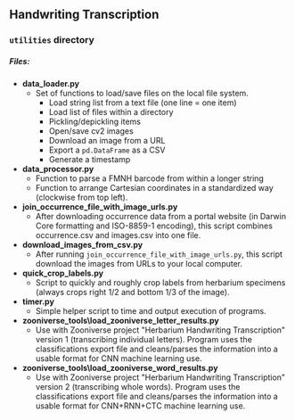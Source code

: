 ## Handwriting Transcription
### `utilities` directory


##### Files:
- **data_loader.py**
  - Set of functions to load/save files on the local file system.
      - Load string list from a text file (one line = one item)
      - Load list of files within a directory
      - Pickling/depickling items
      - Open/save cv2 images
      - Download an image from a URL
      - Export a `pd.DataFrame` as a CSV
      - Generate a timestamp
- **data_processor.py**
  - Function to parse a FMNH barcode from within a longer string
  - Function to arrange Cartesian coordinates in a standardized way 
    (clockwise from top left).
- **join_occurrence_file_with_image_urls.py**
  - After downloading occurrence data from a portal website (in Darwin Core formatting and 
    ISO-8859-1 encoding), this script combines occurrence.csv and images.csv into one file. 
- **download_images_from_csv.py**
  - After running `join_occurrence_file_with_image_urls.py`, this script download the images 
    from URLs to your local computer.
- **quick_crop_labels.py**
  - Script to quickly and roughly crop labels from herbarium specimens (always crops 
    right 1/2 and bottom 1/3 of the image).
- **timer.py**
  - Simple helper script to time and output execution of programs.
- **zooniverse_tools\load_zooniverse_letter_results.py**
  - Use with Zooniverse project "Herbarium Handwriting Transcription" version 1 (transcribing 
    individual letters).  Program uses the classifications export file and cleans/parses the 
    information into a usable format for CNN machine learning use.
- **zooniverse_tools\load_zooniverse_word_results.py**
  - Use with Zooniverse project "Herbarium Handwriting Transcription" version 2 (transcribing 
    whole words).  Program uses the classifications export file and cleans/parses the 
    information into a usable format for CNN+RNN+CTC machine learning use.